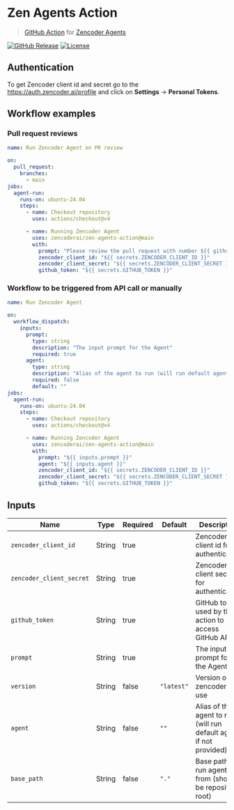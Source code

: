 # Zen Agents Action

> [GitHub Action](https://github.com/features/actions) for [Zencoder Agents](https://zencoder.ai/product/zen-agents-ci)

[![GitHub Release][release-img]][release]
[![License][license-img]][license]

## Authentication

To get Zencoder client id and secret go to the https://auth.zencoder.ai/profile and click on **Settings** -> **Personal Tokens**.

## Workflow examples

### Pull request reviews

```yaml
name: Run Zencoder Agent on PR review

on:
  pull_request:
    branches:
      - main
jobs:
  agent-run:
    runs-on: ubuntu-24.04
    steps:
      - name: Checkout repository
        uses: actions/checkout@v4

      - name: Running Zencoder Agent
        uses: zencoderai/zen-agents-action@main
        with:
          prompt: "Please review the pull request with number ${{ github.event.pull_request.number }} and add comment to it. Please address only the serious issues, not the minor ones. If you didn't find any serious issues, please write 'Looks good to me!'."
          zencoder_client_id: "${{ secrets.ZENCODER_CLIENT_ID }}"
          zencoder_client_secret: "${{ secrets.ZENCODER_CLIENT_SECRET }}"
          github_token: "${{ secrets.GITHUB_TOKEN }}"
```

### Workflow to be triggered from API call or manually

```yaml
name: Run Zencoder Agent

on:
  workflow_dispatch:
    inputs:
      prompt:
        type: string
        description: "The input prompt for the Agent"
        required: true
      agent:
        type: string
        description: "Alias of the agent to run (will run default agent if not provided)"
        required: false
        default: ""
jobs:
  agent-run:
    runs-on: ubuntu-24.04
    steps:
      - name: Checkout repository
        uses: actions/checkout@v4

      - name: Running Zencoder Agent
        uses: zencoderai/zen-agents-action@main
        with:
          prompt: "${{ inputs.prompt }}"
          agent: "${{ inputs.agent }}"
          zencoder_client_id: "${{ secrets.ZENCODER_CLIENT_ID }}"
          zencoder_client_secret: "${{ secrets.ZENCODER_CLIENT_SECRET }}"
          github_token: "${{ secrets.GITHUB_TOKEN }}"
```

## Inputs

| Name                     | Type   | Required | Default    | Description                                                        |
| ------------------------ | ------ | -------- | ---------- | ------------------------------------------------------------------ |
| `zencoder_client_id`     | String | true     |            | Zencoder client id for authentication                              |
| `zencoder_client_secret` | String | true     |            | Zencoder client secret for authentication                          |
| `github_token`           | String | true     |            | GitHub token used by the action to access GitHub APIs              |
| `prompt`                 | String | true     |            | The input prompt for the Agent                                     |
| `version`                | String | false    | `"latest"` | Version of the zencoder to use                                     |
| `agent`                  | String | false    | `""`       | Alias of the agent to run (will run default agent if not provided) |
| `base_path`              | String | false    | `"."`      | Base path to run agent from (should be repository root)            |

[release]: https://github.com/zencoderai/zen-agents-action/releases/latest
[release-img]: https://img.shields.io/github/release/zencoderai/zen-agents-action.svg?logo=github
[license]: https://github.com/zencoderai/zen-agents-action/blob/main/LICENSE
[license-img]: https://img.shields.io/github/license/zencoderai/zen-agents-action
